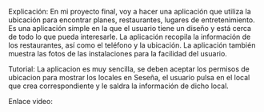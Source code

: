 Explicación:
En mi proyecto final, voy a hacer una aplicación que utiliza la ubicación para encontrar planes, restaurantes, lugares de entretenimiento.
Es una aplicación simple en la que el usuario tiene un diseño y está cerca de todo lo que pueda interesarle.
La aplicación recopila la información de los restaurantes, así como el teléfono y la ubicación.
La aplicación también muestra las fotos de las instalaciones para la facilidad del usuario.

Tutorial:
La aplicacion es muy sencilla, se deben aceptar los permisos de ubicacion para mostrar los locales en Seseña, el usuario pulsa en el local que crea correspondiente y le saldra la información de dicho local.

Enlace video:
